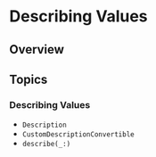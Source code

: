 # Describing Values



## Overview



## Topics

### Describing Values

- ``Description``
- ``CustomDescriptionConvertible``
- ``describe(_:)``
